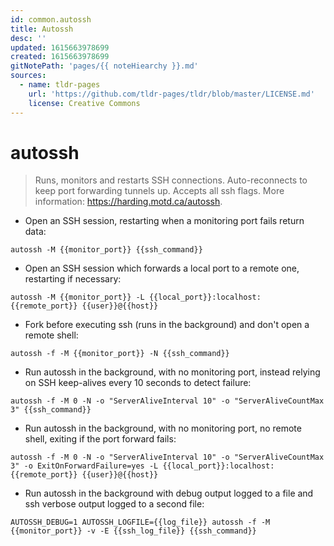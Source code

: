 ```yaml
---
id: common.autossh
title: Autossh
desc: ''
updated: 1615663978699
created: 1615663978699
gitNotePath: 'pages/{{ noteHiearchy }}.md'
sources:
  - name: tldr-pages
    url: 'https://github.com/tldr-pages/tldr/blob/master/LICENSE.md'
    license: Creative Commons
---
```

# autossh

> Runs, monitors and restarts SSH connections.
> Auto-reconnects to keep port forwarding tunnels up. Accepts all ssh flags.
> More information: <https://harding.motd.ca/autossh>.

- Open an SSH session, restarting when a monitoring port fails return data:

`autossh -M {{monitor_port}} {{ssh_command}}`

- Open an SSH session which forwards a local port to a remote one, restarting if necessary:

`autossh -M {{monitor_port}} -L {{local_port}}:localhost:{{remote_port}} {{user}}@{{host}}`

- Fork before executing ssh (runs in the background) and don't open a remote shell:

`autossh -f -M {{monitor_port}} -N {{ssh_command}}`

- Run autossh in the background, with no monitoring port, instead relying on SSH keep-alives every 10 seconds to detect failure:

`autossh -f -M 0 -N -o "ServerAliveInterval 10" -o "ServerAliveCountMax 3" {{ssh_command}}`

- Run autossh in the background, with no monitoring port, no remote shell, exiting if the port forward fails:

`autossh -f -M 0 -N -o "ServerAliveInterval 10" -o "ServerAliveCountMax 3" -o ExitOnForwardFailure=yes -L {{local_port}}:localhost:{{remote_port}} {{user}}@{{host}}`

- Run autossh in the background with debug output logged to a file and ssh verbose output logged to a second file:

`AUTOSSH_DEBUG=1 AUTOSSH_LOGFILE={{log_file}} autossh -f -M {{monitor_port}} -v -E {{ssh_log_file}} {{ssh_command}}`

